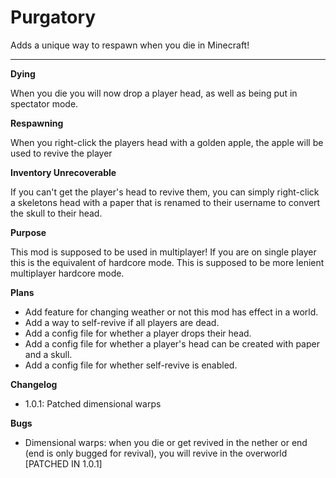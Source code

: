 # Purgatory

Adds a unique way to respawn when you die in Minecraft!

****

**Dying** 

When you die you will now drop a player head, as well as being put in spectator mode.

**Respawning**

When you right-click the players head with a golden apple, the apple will be used to revive the player

**Inventory Unrecoverable**

If you can't get the player's head to revive them, you can simply right-click a skeletons
head with a paper that is renamed to their username to convert the skull to their head.

**Purpose**

This mod is supposed to be used in multiplayer! If you are on single player this is the equivalent of hardcore mode.
This is supposed to be more lenient multiplayer hardcore mode.

**Plans**

 - Add feature for changing weather or not this mod has effect in a world.
 - Add a way to self-revive if all players are dead.
 - Add a config file for whether a player drops their head.
 - Add a config file for whether a player's head can be created with paper and a skull.
 - Add a config file for whether self-revive is enabled.

**Changelog**

 - 1.0.1: Patched dimensional warps

**Bugs**

 - Dimensional warps: when you die or get revived in the nether or end (end is only bugged for revival), you will revive in the overworld [PATCHED IN 1.0.1]

